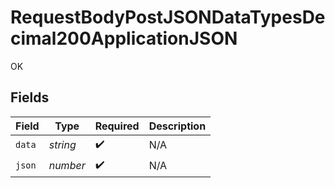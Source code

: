 # RequestBodyPostJSONDataTypesDecimal200ApplicationJSON

OK


## Fields

| Field              | Type               | Required           | Description        |
| ------------------ | ------------------ | ------------------ | ------------------ |
| `data`             | *string*           | :heavy_check_mark: | N/A                |
| `json`             | *number*           | :heavy_check_mark: | N/A                |